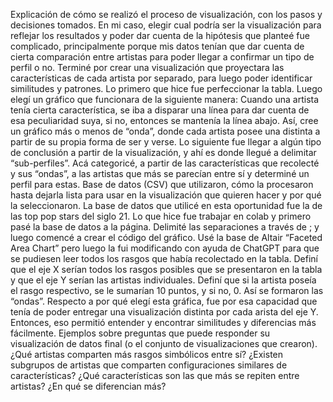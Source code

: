 Explicación de cómo se realizó el proceso de visualización, con los pasos y decisiones tomados.
En mi caso, elegir cual podría ser la visualización para reflejar los resultados y poder dar cuenta de la hipótesis que planteé fue complicado, principalmente porque mis datos tenían que dar cuenta de cierta comparación entre artistas para poder llegar a confirmar un tipo de perfil o no. Terminé por crear una visualización que proyectara las características de cada artista por separado, para luego poder identificar similitudes y patrones. Lo primero que hice fue perfeccionar la tabla. Luego elegí un gráfico que funcionara de la siguiente manera: Cuando una artista tenía cierta característica, se iba a disparar una línea para dar cuenta de esa peculiaridad suya, si no, entonces se mantenía la línea abajo. Así, cree un gráfico más o menos de “onda”, donde cada artista posee una distinta a partir de su propia forma de ser y verse. Lo siguiente fue llegar a algún tipo de conclusión a partir de la visualización, y ahí es donde llegué a delimitar “sub-perfiles”. Acá categoricé, a partir de las características que recolecté y sus “ondas”, a las artistas que más se parecían entre sí y determiné un perfil para estas. 
Base de datos (CSV) que utilizaron, cómo la procesaron hasta dejarla lista para usar en la visualización que quieren hacer y por qué la seleccionaron.
La base de datos que utilicé en esta oportunidad fue la de las top pop stars del siglo 21. Lo que hice fue trabajar en colab y primero pasé la base de datos a la página. Delimité las separaciones a través de ; y luego comencé a crear el código del gráfico. Usé la base de Altair “Faceted Area Chart” pero luego la fui modificando con ayuda de ChatGPT para que se pudiesen leer todos los rasgos que había recolectado en la tabla. Definí que el eje X serían todos los rasgos posibles que se presentaron en la tabla y que el eje Y serían las artistas individuales. Definí que si la artista poseía el rasgo respectivo, se le sumarían 10 puntos, y si no, 0. Así se formaron las “ondas”. Respecto a por qué elegí esta gráfica, fue por esa capacidad que tenía de poder entregar una visualización distinta por cada arista del eje Y. Entonces, eso permitió entender y encontrar similitudes y diferencias más fácilmente. 
Ejemplos sobre preguntas que puede responder su visualización de datos final (o el conjunto de visualizaciones que crearon).
¿Qué artistas comparten más rasgos simbólicos entre sí?
¿Existen subgrupos de artistas que comparten configuraciones similares de características?
¿Qué características son las que más se repiten entre artistas?
¿En qué se diferencian más?
